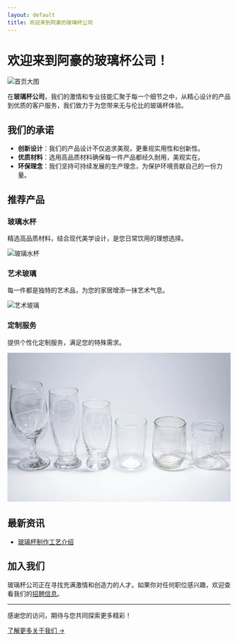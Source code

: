```yaml
---
layout: default
title: 欢迎来到阿豪的玻璃杯公司
---
```


# 欢迎来到阿豪的玻璃杯公司！

![首页大图](/assets/images/home-banner.jpg)

在**玻璃杯公司**，我们的激情和专业技能汇聚于每一个细节之中，从精心设计的产品到优质的客户服务，我们致力于为您带来无与伦比的玻璃杯体验。

## 我们的承诺

- **创新设计**：我们的产品设计不仅追求美观，更重视实用性和创新性。
- **优质材料**：选用高品质材料确保每一件产品都经久耐用，美观实在。
- **环保理念**：我们坚持可持续发展的生产理念，为保护环境贡献自己的一份力量。

## 推荐产品

### 玻璃水杯

精选高品质材料，结合现代美学设计，是您日常饮用的理想选择。

![玻璃水杯](/assets/images/featured-product-1.jpg)

### 艺术玻璃

每一件都是独特的艺术品，为您的家居增添一抹艺术气息。

![艺术玻璃](/assets/images/featured-product-2.jpg)

### 定制服务

提供个性化定制服务，满足您的特殊需求。

![定制服务](/assets/images/background.webp)

## 最新资讯

- [玻璃杯制作工艺介绍](/news/glass-making-process)

## 加入我们

玻璃杯公司正在寻找充满激情和创造力的人才。如果你对任何职位感兴趣，欢迎查看我们的[招聘信息](/jobs/)。

---

感谢您的访问，期待与您共同探索更多精彩！

[了解更多关于我们 →](/about/)